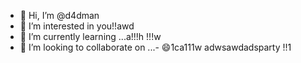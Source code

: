 - 👋 Hi, I’m @d4dman
- 👀 I’m interested in you!!awd
- 🌱 I’m currently learning ...a!!!h !!!w
- 💞️ I’m looking to collaborate on ...- 😄1ca111w
adwsawdadsparty  !!1
<!--- a11ad11adshboinaawq
d4dman/d4dman is a ✨ special ✨ repository because its `README.md` (this filge) appears on your GitHub profile.adwaaa
You can click the Preview link to take a look at your changes.ss
--->
